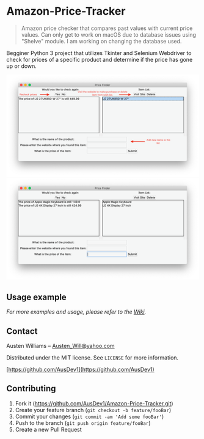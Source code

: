 # Amazon-Price-Tracker
> Amazon price checker that compares past values with current price values.
> Can only get to work on macOS due to database issues using "Shelve" module. I am working on changing the database used.

Begginer Python 3 project that utilizes Tkinter and Selenium Webdriver to check for prices of a specific product and determine if the price has gone up or down.

![](https://github.com/AusDev1/Amazon-Price-Tracker/blob/master/Wiki/Description.png)
![](https://github.com/AusDev1/Amazon-Price-Tracker/blob/master/Wiki/gui.png)

## Usage example

_For more examples and usage, please refer to the [Wiki][wiki]._

## Contact

Austen Williams  – Austen_Will@yahoo.com

Distributed under the MIT license. See ``LICENSE`` for more information.

[https://github.com/AusDev1](https://github.com/AusDev1)

## Contributing

1. Fork it (<https://github.com/AusDev1/Amazon-Price-Tracker.git>)
2. Create your feature branch (`git checkout -b feature/fooBar`)
3. Commit your changes (`git commit -am 'Add some fooBar'`)
4. Push to the branch (`git push origin feature/fooBar`)
5. Create a new Pull Request

<!-- Markdown link & img dfn's -->
[npm-image]: https://img.shields.io/npm/v/datadog-metrics.svg?style=flat-square
[npm-url]: https://npmjs.org/package/datadog-metrics
[npm-downloads]: https://img.shields.io/npm/dm/datadog-metrics.svg?style=flat-square
[travis-image]: https://img.shields.io/travis/dbader/node-datadog-metrics/master.svg?style=flat-square
[travis-url]: https://travis-ci.org/dbader/node-datadog-metrics
[wiki]: https://github.com/AusDev1/Amazon-Price-Tracker/wiki
